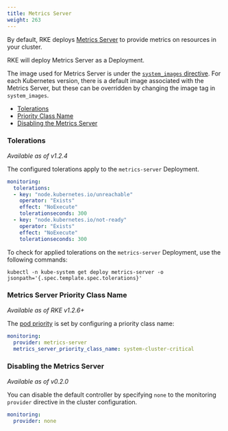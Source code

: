 ```yaml
---
title: Metrics Server
weight: 263
---
```


By default, RKE deploys [Metrics Server](https://github.com/kubernetes-incubator/metrics-server) to provide metrics on resources in your cluster.

RKE will deploy Metrics Server as a Deployment.

The image used for Metrics Server is under the [`system_images` directive]({{<baseurl>}}/rke/latest/en/config-options/system-images/). For each Kubernetes version, there is a default image associated with the Metrics Server, but these can be overridden by changing the image tag in `system_images`.

- [Tolerations](#tolerations)
- [Priority Class Name](#metrics-server-priority-class-name)
- [Disabling the Metrics Server](#disabling-the-metrics-server)

### Tolerations

_Available as of v1.2.4_

The configured tolerations apply to the `metrics-server` Deployment.

```yaml
monitoring:
  tolerations:
  - key: "node.kubernetes.io/unreachable"
    operator: "Exists"
    effect: "NoExecute"
    tolerationseconds: 300
  - key: "node.kubernetes.io/not-ready"
    operator: "Exists"
    effect: "NoExecute"
    tolerationseconds: 300
```

To check for applied tolerations on the `metrics-server` Deployment, use the following commands:

```
kubectl -n kube-system get deploy metrics-server -o jsonpath='{.spec.template.spec.tolerations}'
```

### Metrics Server Priority Class Name

_Available as of RKE v1.2.6+_

The [pod priority](https://kubernetes.io/docs/concepts/configuration/pod-priority-preemption/#pod-priority) is set by configuring a priority class name:

```yaml
monitoring:
  provider: metrics-server
  metrics_server_priority_class_name: system-cluster-critical
```

### Disabling the Metrics Server

_Available as of v0.2.0_

You can disable the default controller by specifying `none` to the monitoring `provider` directive in the cluster configuration.

```yaml
monitoring:
  provider: none
```
